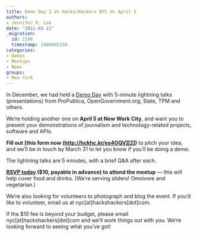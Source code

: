 ```yaml
---
title: Demo Day 2 at Hacks/Hackers NYC on April 5
authors:
- Jennifer 8. Lee
date: "2011-03-11"
_migration:
  id: 2146
  timestamp: 1486602234
categories:
- Demos
- Meetups
- News
groups:
- New York
---
```


In December, we had held a [Demo Day][1] with 5-minute lightning talks (presentations) from ProPublica, OpenGovernment.org, Slate, TPM and others.

We&#8217;re holding another one on **April 5 at New Work City**, and want you to present your demonstrations of journalism and technology-related projects, software and APIs.

**Fill out** **[this form now (http://hckhc.kr/es4OQV][2])** to pitch your idea, and we&#8217;ll be in touch by March 31 to let you know if you&#8217;ll be doing a demo.

The lightning talks are 5 minutes, with a brief Q&A after each.

**[RSVP today][3] ($10, payable in advance) to attend the meetup** — this will help cover food and drinks. (We&#8217;re serving sliders! Omnivore and vegetarian.)

We&#8217;re also looking for volunteers to photograph and blog the event. If you&#8217;d like to volunteer, email us at nyc[at]hackshackers[dot]com.

If the $10 fee is beyond your budget, please email nyc[at]hackshackers[dot]com and we&#8217;ll work things out with you. We&#8217;re looking forward to seeing what you&#8217;ve got!

 [1]: http://meetupnyc.hackshackers.com/events/15400309/
 [2]: http://j.mp/gHsmFm
 [3]: http://meetupnyc.hackshackers.com/events/16882913/